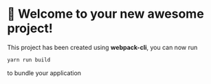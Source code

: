 # 🚀 Welcome to your new awesome project!

This project has been created using **webpack-cli**, you can now run

```bash
yarn run build
```

to bundle your application
